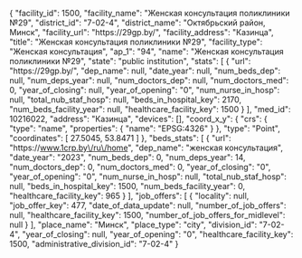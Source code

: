 {
    "facility_id": 1500,
    "facility_name": "Женская консультация поликлиники №29",
    "district_id": "7-02-4",
    "district_name": "Октябрьский район, Минск",
    "facility_url": "https:\/\/29gp.by\/",
    "facility_address": "Казинца",
    "title": "Женская консультация поликлиники №29",
    "facility_type": "Женская консультация",
    "ap_1": "94",
    "name": "Женская консультация поликлиники №29",
    "state": "public institution",
    "stats": [
        {
            "url": "https:\/\/29gp.by\/",
            "dep_name": null,
            "date_year": null,
            "num_beds_dep": null,
            "num_deps_year": null,
            "num_doctors_dep": null,
            "num_doctors_med": 0,
            "year_of_closing": null,
            "year_of_opening": "0",
            "num_nurse_in_hosp": null,
            "total_nub_staf_hosp": null,
            "beds_in_hospital_key": 2170,
            "num_beds_facility_year": null,
            "healthcare_facility_key": 1500
        }
    ],
    "med_id": 10216022,
    "address": "Казинца",
    "devices": [],
    "coord_x_y": {
        "crs": {
            "type": "name",
            "properties": {
                "name": "EPSG:4326"
            }
        },
        "type": "Point",
        "coordinates": [
            27.5045,
            53.8471
        ]
    },
    "beds_stats": [
        {
            "url": "https:\/\/www.1crp.by\/ru\/home",
            "dep_name": "женская консультация",
            "date_year": "2023",
            "num_beds_dep": 0,
            "num_deps_year": 14,
            "num_doctors_dep": 0,
            "num_doctors_med": 0,
            "year_of_closing": "0",
            "year_of_opening": "0",
            "num_nurse_in_hosp": null,
            "total_nub_staf_hosp": null,
            "beds_in_hospital_key": 1500,
            "num_beds_facility_year": 0,
            "healthcare_facility_key": 965
        }
    ],
    "job_offers": [
        {
            "locality": null,
            "job_offer_key": 477,
            "date_of_data_update": null,
            "number_of_job_offers": null,
            "healthcare_facility_key": 1500,
            "number_of_job_offers_for_midlevel": null
        }
    ],
    "place_name": "Минск",
    "place_type": "city",
    "division_id": "7-02-4",
    "year_of_closing": null,
    "year_of_opening": "0",
    "healthcare_facility_key": 1500,
    "administrative_division_id": "7-02-4"
}